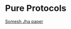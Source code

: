 # Pure Protocols
[Somesh Jha paper](https://www.usenix.org/system/files/conference/usenixsecurity17/sec17-wang-tianhao.pdf)
